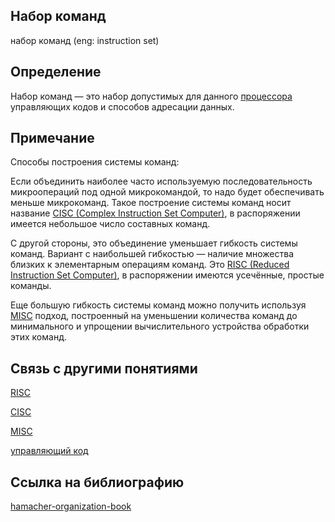 ## Набор команд
набор команд (eng: instruction set) 

## Определение
Набор команд — это набор допустимых для данного [процессора](processor.md) управляющих кодов и способов адресации данных.
## Примечание

Cпособы построения системы команд:

Если объединить наиболее часто используемую последовательность микроопераций под одной микрокомандой, то надо будет обеспечивать меньше микрокоманд. Такое построение системы команд носит название [CISC (Complex Instruction Set Computer)](complex%20instruction%20set%20computing.md), в распоряжении имеется небольшое число составных команд.

С другой стороны, это объединение уменьшает гибкость системы команд. Вариант с наибольшей гибкостью — наличие множества близких к элементарным операциям команд. Это [RISC (Reduced Instruction Set Computer)](restricted%20instruction%20set%20computer%20.md), в распоряжении имеются усечённые, простые команды.

Еще большую гибкость системы команд можно получить используя [MISC](multipurpose%20instruction%20set%20computer.md) подход, построенный на уменьшении количества команд до минимального и упрощении вычислительного устройства обработки этих команд.

## Связь с другими понятиями
[RISC](restricted%20instruction%20set%20computer%20.md)

[CISC](complex%20instruction%20set%20computing.md)

[MISC](multipurpose%20instruction%20set%20computer.md)

[управляющий код](control%20code.md)
## Cсылка на библиографию
[hamacher-organization-book](../bibliography/hamacher-organization-book.md)

